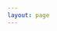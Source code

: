 ```yaml
---
layout: page
---
```

<script setup>
import KTeam from '../.vitepress/components/team/KTeam.vue';
</script>

<KTeam />
